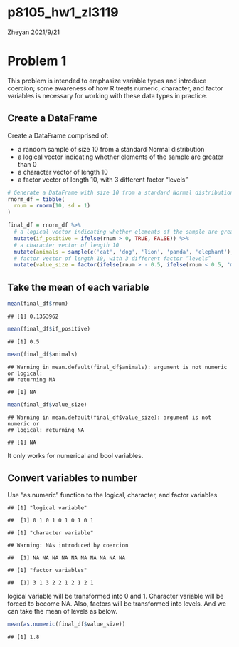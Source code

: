 p8105\_hw1\_zl3119
================
Zheyan
2021/9/21

# Problem 1

This problem is intended to emphasize variable types and introduce
coercion; some awareness of how R treats numeric, character, and factor
variables is necessary for working with these data types in practice.

## Create a DataFrame

Create a DataFrame comprised of:

-   a random sample of size 10 from a standard Normal distribution
-   a logical vector indicating whether elements of the sample are
    greater than 0
-   a character vector of length 10
-   a factor vector of length 10, with 3 different factor “levels”

``` r
# Generate a DataFrame with size 10 from a standard Normal distribution
rnorm_df = tibble(
  rnum = rnorm(10, sd = 1)
) 

final_df = rnorm_df %>% 
  # a logical vector indicating whether elements of the sample are greater than 0
  mutate(if_positive = ifelse(rnum > 0, TRUE, FALSE)) %>%
  # a character vector of length 10
  mutate(animals = sample(c('cat', 'dog', 'lion', 'panda', 'elephant'),size = 10, replace = TRUE)) %>%
  # factor vector of length 10, with 3 different factor “levels”
  mutate(value_size = factor(ifelse(rnum > - 0.5, ifelse(rnum < 0.5, 'medium', 'big'), 'small'))) 
```

## Take the mean of each variable

``` r
mean(final_df$rnum)
```

    ## [1] 0.1353962

``` r
mean(final_df$if_positive)
```

    ## [1] 0.5

``` r
mean(final_df$animals)
```

    ## Warning in mean.default(final_df$animals): argument is not numeric or logical:
    ## returning NA

    ## [1] NA

``` r
mean(final_df$value_size)
```

    ## Warning in mean.default(final_df$value_size): argument is not numeric or
    ## logical: returning NA

    ## [1] NA

It only works for numerical and bool variables.

## Convert variables to number

Use “as.numeric” function to the logical, character, and factor
variables

    ## [1] "logical variable"

    ##  [1] 0 1 0 1 0 1 0 1 0 1

    ## [1] "character variable"

    ## Warning: NAs introduced by coercion

    ##  [1] NA NA NA NA NA NA NA NA NA NA

    ## [1] "factor variables"

    ##  [1] 3 1 3 2 2 1 2 1 2 1

logical variable will be transformed into 0 and 1. Character variable
will be forced to become NA. Also, factors will be transformed into
levels. And we can take the mean of levels as below.

``` r
mean(as.numeric(final_df$value_size))
```

    ## [1] 1.8
